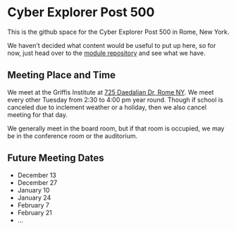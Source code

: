 Cyber Explorer Post 500
=======================
This is the github space for the Cyber Explorer Post 500 in Rome, New York.

We haven't decided what content would be useful to put up here, so for now,
just head over to the [module repository](modules/) and see what we have.


Meeting Place and Time
----------------------
We meet at the Griffis Institute at [725 Daedalian Dr, Rome NY](https://www.google.com/maps/place/Griffiss+Institute/@43.212204,-75.398448,15z/data=!4m5!3m4!1s0x0:0x6534a15939502b15!8m2!3d43.212204!4d-75.398448).
We meet every other Tuesday from 2:30 to 4:00 pm year round.  Though if school
is canceled due to inclement weather or a holiday, then we also cancel meeting
for that day.

We generally meet in the board room, but if that room is occupied, we may be in
the conference room or the auditorium.

Future Meeting Dates
--------------------

* December 13
* December 27
* January 10
* January 24
* February 7
* February 21
* ...



